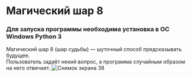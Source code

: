 # Магический шар 8
### Для запуска программы необходима установка в OC Windows Python 3
Магический шар 8 (шар судьбы) — шуточный способ предсказывать будущее.  
Пользователь задаёт некий вопрос, а программа случайным образом на него отвечает.
![Снимок экрана 38](https://user-images.githubusercontent.com/71518140/206922690-299eee29-4dc2-4966-9020-72955e969dfc.png)
